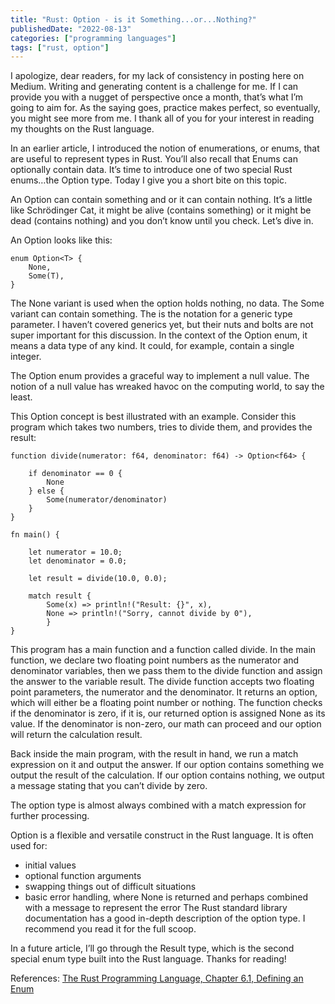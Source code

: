 ```yaml
---
title: "Rust: Option - is it Something...or...Nothing?"
publishedDate: "2022-08-13"
categories: ["programming languages"]
tags: ["rust, option"]
---
```


I apologize, dear readers, for my lack of consistency in posting here on Medium. Writing and generating content is a challenge for me. If I can provide you with a nugget of perspective once a month, that’s what I’m going to aim for. As the saying goes, practice makes perfect, so eventually, you might see more from me. I thank all of you for your interest in reading my thoughts on the Rust language.

In an earlier article, I introduced the notion of enumerations, or enums, that are useful to represent types in Rust. You’ll also recall that Enums can optionally contain data. It’s time to introduce one of two special Rust enums…the Option type. Today I give you a short bite on this topic.

An Option can contain something and or it can contain nothing. It’s a little like Schrödinger Cat, it might be alive (contains something) or it might be dead (contains nothing) and you don’t know until you check. Let’s dive in.

An Option looks like this:

```
enum Option<T> {
	None,
	Some(T),
}
```

The None variant is used when the option holds nothing, no data. The Some variant can contain something. The <T> is the notation for a generic type parameter. I haven’t covered generics yet, but their nuts and bolts are not super important for this discussion. In the context of the Option enum, it means a data type of any kind. It could, for example, contain a single integer.

The Option enum provides a graceful way to implement a null value. The notion of a null value has wreaked havoc on the computing world, to say the least.

This Option concept is best illustrated with an example. Consider this program which takes two numbers, tries to divide them, and provides the result:

```
function divide(numerator: f64, denominator: f64) -> Option<f64> {

	if denominator == 0 {
		None
	} else {
		Some(numerator/denominator)
	}
}

fn main() {

	let numerator = 10.0;
	let denominator = 0.0;

	let result = divide(10.0, 0.0);

	match result {
		Some(x) => println!("Result: {}", x),
		None => println!("Sorry, cannot divide by 0"),
        }
}
```

This program has a main function and a function called divide. In the main function, we declare two floating point numbers as the numerator and denominator variables, then we pass them to the divide function and assign the answer to the variable result. The divide function accepts two floating point parameters, the numerator and the denominator. It returns an option, which will either be a floating point number or nothing. The function checks if the denominator is zero, if it is, our returned option is assigned None as its value. If the denominator is non-zero, our math can proceed and our option will return the calculation result.

Back inside the main program, with the result in hand, we run a match expression on it and output the answer. If our option contains something we output the result of the calculation. If our option contains nothing, we output a message stating that you can’t divide by zero.

The option type is almost always combined with a match expression for further processing.

Option is a flexible and versatile construct in the Rust language. It is often used for:

- initial values
- optional function arguments
- swapping things out of difficult situations
- basic error handling, where None is returned and perhaps combined with a message to represent the error
  The Rust standard library documentation has a good in-depth description of the option type. I recommend you read it for the full scoop.

In a future article, I’ll go through the Result type, which is the second special enum type built into the Rust language. Thanks for reading!

References:
[The Rust Programming Language, Chapter 6.1, Defining an Enum](https://doc.rust-lang.org/book/ch06-01-defining-an-enum.html)
